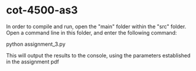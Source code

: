 # cot-4500-as3

In order to compile and run, open the "main" folder within the "src" folder. Open a command line 
in this folder, and enter the following command:

python assignment_3.py

This will output the results to the console, using the parameters established in the assignment pdf
